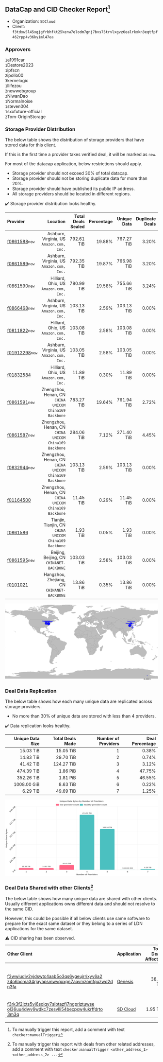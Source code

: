 ## DataCap and CID Checker Report[^1]
 - Organization: `SDCloud`
 - Client: `f3tdxw5l45xgjgfrbhfkt25kenw7elodm7gnj7bvs75trvlxgvz6ealrkxkn3eqtfpf462rpp4v36kyiml47ea`
### Approvers
`1`a1991car<br/>`1`Destore2023<br/>`1`ipfscn<br/>`2`ipollo00<br/>`3`kernelogic<br/>`1`llifezou<br/>`2`newwebgroup<br/>`3`NiwanDao<br/>`1`Normalnoise<br/>`1`steven004<br/>`1`sxxfuture-official<br/>`2`Tom-OriginStorage

### Storage Provider Distribution
The below table shows the distribution of storage providers that have stored data for this client.

If this is the first time a provider takes verified deal, it will be marked as `new`.

For most of the datacap application, below restrictions should apply.
 - Storage provider should not exceed 30% of total datacap.
 - Storage provider should not be storing duplicate data for more than 20%.
 - Storage provider should have published its public IP address.
 - All storage providers should be located in different regions.

✔️ Storage provider distribution looks healthy.

| Provider                                                    |                                                  Location | Total Deals Sealed | Percentage | Unique Data | Duplicate Deals |
| :---------------------------------------------------------- | --------------------------------------------------------: | -----------------: | ---------: | ----------: | --------------: |
| [f0861588](https://filfox.info/en/address/f0861588)`new`    |              Ashburn, Virginia, US<br/>`Amazon.com, Inc.` |         792.61 TiB |     19.88% |  767.27 TiB |           3.20% |
| [f0861589](https://filfox.info/en/address/f0861589)`new`    |              Ashburn, Virginia, US<br/>`Amazon.com, Inc.` |         792.35 TiB |     19.87% |  766.98 TiB |           3.20% |
| [f0861590](https://filfox.info/en/address/f0861590)`new`    |                 Hilliard, Ohio, US<br/>`Amazon.com, Inc.` |         780.99 TiB |     19.58% |  755.66 TiB |           3.24% |
| [f0866468](https://filfox.info/en/address/f0866468)`new`    |              Ashburn, Virginia, US<br/>`Amazon.com, Inc.` |         103.13 TiB |      2.59% |  103.13 TiB |           0.00% |
| [f0811822](https://filfox.info/en/address/f0811822)`new`    |                 Hilliard, Ohio, US<br/>`Amazon.com, Inc.` |         103.08 TiB |      2.58% |  103.08 TiB |           0.00% |
| [f01912298](https://filfox.info/en/address/f01912298)`new`  |              Ashburn, Virginia, US<br/>`Amazon.com, Inc.` |         103.05 TiB |      2.58% |  103.05 TiB |           0.00% |
| [f01832584](https://filfox.info/en/address/f01832584)       |                 Hilliard, Ohio, US<br/>`Amazon.com, Inc.` |          11.89 TiB |      0.30% |   11.89 TiB |           0.00% |
| [f0861591](https://filfox.info/en/address/f0861591)`new`    | Zhengzhou, Henan, CN<br/>`CHINA UNICOM China169 Backbone` |         783.27 TiB |     19.64% |  761.94 TiB |           2.72% |
| [f0861587](https://filfox.info/en/address/f0861587)`new`    | Zhengzhou, Henan, CN<br/>`CHINA UNICOM China169 Backbone` |         284.06 TiB |      7.12% |  271.40 TiB |           4.45% |
| [f0832944](https://filfox.info/en/address/f0832944)`new`    | Zhengzhou, Henan, CN<br/>`CHINA UNICOM China169 Backbone` |         103.13 TiB |      2.59% |  103.13 TiB |           0.00% |
| [f01164500](https://filfox.info/en/address/f01164500)       | Zhengzhou, Henan, CN<br/>`CHINA UNICOM China169 Backbone` |          11.45 TiB |      0.29% |   11.45 TiB |           0.00% |
| [f0861586](https://filfox.info/en/address/f0861586)         | Tianjin, Tianjin, CN<br/>`CHINA UNICOM China169 Backbone` |           1.93 TiB |      0.05% |    1.93 TiB |           0.00% |
| [f0861595](https://filfox.info/en/address/f0861595)`new`    |              Beijing, Beijing, CN<br/>`CHINANET-BACKBONE` |         103.03 TiB |      2.58% |  103.03 TiB |           0.00% |
| [f0101021](https://filfox.info/en/address/f0101021)         |            Hangzhou, Zhejiang, CN<br/>`CHINANET-BACKBONE` |          13.86 TiB |      0.35% |   13.86 TiB |           0.00% |

<img src="https://raw.githubusercontent.com/data-preservation-programs/filplus-checker-assets/main/filecoin-project/filecoin-plus-large-datasets/issues/260/1694997253699.png"/>

### Deal Data Replication
The below table shows how each many unique data are replicated across storage providers.

- No more than 30% of unique data are stored with less than 4 providers.

✔️ Data replication looks healthy.

| Unique Data Size | Total Deals Made | Number of Providers | Deal Percentage |
| ---------------: | ---------------: | ------------------: | --------------: |
|        15.03 TiB |        15.05 TiB |                   1 |           0.38% |
|        14.83 TiB |        29.70 TiB |                   2 |           0.74% |
|        41.42 TiB |       124.27 TiB |                   3 |           3.12% |
|       474.39 TiB |         1.86 PiB |                   4 |          47.75% |
|       352.26 TiB |         1.81 PiB |                   5 |          46.55% |
|      1008.00 GiB |         8.63 TiB |                   6 |           0.22% |
|         6.29 TiB |        49.69 TiB |                   7 |           1.25% |

<img src="https://raw.githubusercontent.com/data-preservation-programs/filplus-checker-assets/main/filecoin-project/filecoin-plus-large-datasets/issues/260/1694997254452.png"/>

### Deal Data Shared with other Clients[^3]
The below table shows how many unique data are shared with other clients.
Usually different applications owns different data and should not resolve to the same CID.

However, this could be possible if all below clients use same software to prepare for the exact same dataset or they belong to a series of LDN applications for the same dataset.

⚠️ CID sharing has been observed.

| Other Client                                                                                                                                                                                                              | Application                                                                                 | Total Deals Affected | Unique CIDs | Approvers                                                                                                     |
| :------------------------------------------------------------------------------------------------------------------------------------------------------------------------------------------------------------------------ | :------------------------------------------------------------------------------------------ | -------------------: | ----------: | :------------------------------------------------------------------------------------------------------------ |
| [f3wwiudiv2vjdswtc4aab5o3qs6ygeujrrixyv6a2<br/>z4o6aoma34rjayapsmwvqxxgn7aavmzomfquzwd2d<br/>n3fa](https://filfox.info/en/address/f3wwiudiv2vjdswtc4aab5o3qs6ygeujrrixyv6a2z4o6aoma34rjayapsmwvqxxgn7aavmzomfquzwd2dn3fa) | [Genesis](https://github.com/filecoin-project/filecoin-plus-client-onboarding/issues/1700)  |            38.78 TiB |       6,890 | `1`AthSmith<br/>`1`Bennyyangpu<br/>`2`BobbyChoii<br/>`1`Casey-PG<br/>`1`Meibuy<br/>`1`Suyanj<br/>`2`TakiChain |
| [f3rk3f2lcts5vi6solqy7sibtazfj7ngpriztuwse<br/>ol36uu4dwv6wdkc7zesvlli54becpxw4ukrffdrto<br/>3m3q](https://filfox.info/en/address/f3rk3f2lcts5vi6solqy7sibtazfj7ngpriztuwseol36uu4dwv6wdkc7zesvlli54becpxw4ukrffdrto3m3q) | [SD Cloud](https://github.com/filecoin-project/filecoin-plus-client-onboarding/issues/1374) |             1.95 TiB |         250 |                                                                                                               |

[^1]: To manually trigger this report, add a comment with text `checker:manualTrigger`

[^2]: Deals from those addresses are combined into this report as they are specified with `checker:manualTrigger`

[^3]: To manually trigger this report with deals from other related addresses, add a comment with text `checker:manualTrigger <other_address_1> <other_address_2> ...`
